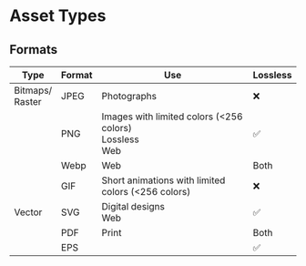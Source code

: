 # Asset Types

## Formats

| Type               | Format | Use                                                         | Lossless |
| ------------------ | ------ | ----------------------------------------------------------- | -------- |
| Bitmaps/<br>Raster | JPEG   | Photographs                                                 | ❌        |
|                    | PNG    | Images with limited colors (<256 colors)<br>Lossless<br>Web | ✅        |
|                    | Webp   | Web                                                         | Both     |
|                    | GIF    | Short animations with limited colors (<256 colors)          | ❌        |
| Vector             | SVG    | Digital designs<br>Web                                      | ✅        |
|                    | PDF    | Print                                                       | Both     |
|                    | EPS    |                                                             | ✅        |
